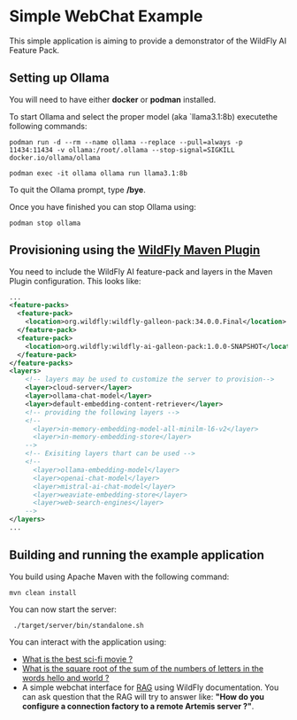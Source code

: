 Simple WebChat Example
========================

This simple application is aiming to provide a demonstrator of the WildFly AI Feature Pack.

## Setting up Ollama

You will need to have either **docker** or **podman** installed.

To start Ollama and select the proper model (aka `llama3.1:8b) executethe following commands:

```shell
podman run -d --rm --name ollama --replace --pull=always -p 11434:11434 -v ollama:/root/.ollama --stop-signal=SIGKILL docker.io/ollama/ollama

podman exec -it ollama ollama run llama3.1:8b
```
To quit the Ollama prompt, type **/bye**.

Once you have finished you can stop Ollama using:
```shell
podman stop ollama
```
##  Provisioning using the [WildFly Maven Plugin](https://github.com/wildfly/wildfly-maven-plugin/)

You need to include the WildFly AI feature-pack and layers in the Maven Plugin configuration. This looks like:

```xml
...
<feature-packs>
  <feature-pack>
    <location>org.wildfly:wildfly-galleon-pack:34.0.0.Final</location>
  </feature-pack>
  <feature-pack>
    <location>org.wildfly:wildfly-ai-galleon-pack:1.0.0-SNAPSHOT</location>
  </feature-pack>
</feature-packs>
<layers>
    <!-- layers may be used to customize the server to provision-->
    <layer>cloud-server</layer>
    <layer>ollama-chat-model</layer>
    <layer>default-embedding-content-retriever</layer>
    <!-- providing the following layers -->
    <!--
      <layer>in-memory-embedding-model-all-minilm-l6-v2</layer>
      <layer>in-memory-embedding-store</layer>
    -->
    <!-- Exisiting layers thart can be used -->
    <!--
      <layer>ollama-embedding-model</layer>
      <layer>openai-chat-model</layer>
      <layer>mistral-ai-chat-model</layer>
      <layer>weaviate-embedding-store</layer>
      <layer>web-search-engines</layer>
    -->
</layers>
...
```

##  Building and running the example application

You build using Apache Maven with the following command:

```shell
mvn clean install
```
You can now start the server:
```shell
 ./target/server/bin/standalone.sh 
```
You can interact with the application using:
* [What is the best sci-fi movie ?](http://localhost:8080/rest/service/chat?question=What%20is%20the%20best%20sci-fi%20movie)
* [What is the square root of the sum of the numbers of letters in the words hello and world ?](http://localhost:8080/rest/service/chat?question=What%20is%20the%20square%20root%20of%20the%20sum%20of%20the%20numbers%20of%20letters%20in%20the%20words%20hello%20and%20world)
* A simple webchat interface for [RAG](http://localhost:8080/) using WildFly documentation. 
You can ask question that the RAG will try to answer like: **"How do you configure a connection factory to a remote Artemis server ?"**.
